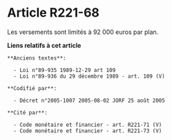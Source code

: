 # Article R221-68

Les versements sont limités à 92 000 euros par plan.

**Liens relatifs à cet article**

	**Anciens textes**:

	  - Loi n°89-935 1989-12-29 art 109
	  - Loi n°89-936 du 29 décembre 1989 - art. 109 (V)

	**Codifié par**:

	  - Décret n°2005-1007 2005-08-02 JORF 25 août 2005

	**Cité par**:

	  - Code monétaire et financier - art. R221-71 (V)
	  - Code monétaire et financier - art. R221-73 (V)
